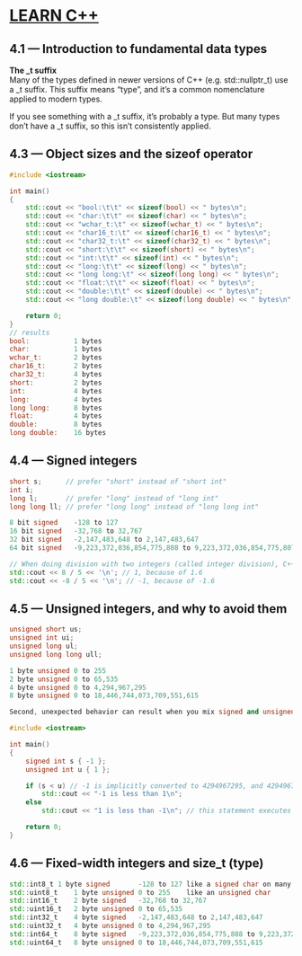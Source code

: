 # [LEARN C++](https://www.learncpp.com/)


## 4.1 — Introduction to fundamental data types

**The _t suffix**\
Many of the types defined in newer versions of C++ (e.g. std::nullptr_t) use a _t suffix. This suffix means “type”, and it’s a common nomenclature applied to modern types.

If you see something with a _t suffix, it’s probably a type. But many types don’t have a _t suffix, so this isn’t consistently applied.

## 4.3 — Object sizes and the sizeof operator
```cpp
#include <iostream>

int main()
{
    std::cout << "bool:\t\t" << sizeof(bool) << " bytes\n";
    std::cout << "char:\t\t" << sizeof(char) << " bytes\n";
    std::cout << "wchar_t:\t" << sizeof(wchar_t) << " bytes\n";
    std::cout << "char16_t:\t" << sizeof(char16_t) << " bytes\n";
    std::cout << "char32_t:\t" << sizeof(char32_t) << " bytes\n";
    std::cout << "short:\t\t" << sizeof(short) << " bytes\n";
    std::cout << "int:\t\t" << sizeof(int) << " bytes\n";
    std::cout << "long:\t\t" << sizeof(long) << " bytes\n";
    std::cout << "long long:\t" << sizeof(long long) << " bytes\n";
    std::cout << "float:\t\t" << sizeof(float) << " bytes\n";
    std::cout << "double:\t\t" << sizeof(double) << " bytes\n";
    std::cout << "long double:\t" << sizeof(long double) << " bytes\n";

    return 0;
}
// results
bool:           1 bytes
char:           1 bytes
wchar_t:        2 bytes
char16_t:       2 bytes
char32_t:       4 bytes
short:          2 bytes
int:            4 bytes
long:           4 bytes
long long:      8 bytes
float:          4 bytes
double:         8 bytes
long double:    16 bytes
```

## 4.4 — Signed integers

```cpp
short s;      // prefer "short" instead of "short int"
int i;
long l;       // prefer "long" instead of "long int"
long long ll; // prefer "long long" instead of "long long int"

8 bit signed	-128 to 127
16 bit signed	-32,768 to 32,767
32 bit signed	-2,147,483,648 to 2,147,483,647
64 bit signed	-9,223,372,036,854,775,808 to 9,223,372,036,854,775,807

// When doing division with two integers (called integer division), C++ always produces an integer result. Since integers can’t hold fractional values, any fractional portion is simply dropped (not rounded!).
std::cout << 8 / 5 << '\n'; // 1, because of 1.6
std::cout << -8 / 5 << '\n'; // -1, because of -1.6

```

## 4.5 — Unsigned integers, and why to avoid them
```cpp
unsigned short us;
unsigned int ui;
unsigned long ul;
unsigned long long ull;

1 byte unsigned	0 to 255
2 byte unsigned	0 to 65,535
4 byte unsigned	0 to 4,294,967,295
8 byte unsigned	0 to 18,446,744,073,709,551,615
```

```cpp
Second, unexpected behavior can result when you mix signed and unsigned integers. In a mathematical operation in C++ (e.g. arithmetic or comparison), if one signed and one unsigned integer are used, the signed integer will be converted to unsigned. And because unsigned integers can not store negative numbers, this can result in loss of data.

#include <iostream>

int main()
{
    signed int s { -1 };
    unsigned int u { 1 };

    if (s < u) // -1 is implicitly converted to 4294967295, and 4294967295 < 1 is false
        std::cout << "-1 is less than 1\n";
    else
        std::cout << "1 is less than -1\n"; // this statement executes

    return 0;
}
```
## 4.6 — Fixed-width integers and size_t (type)

```cpp
std::int8_t	1 byte signed	    -128 to 127	like a signed char on many systems
std::uint8_t	1 byte unsigned	0 to 255	like an unsigned char
std::int16_t	2 byte signed	-32,768 to 32,767	
std::uint16_t	2 byte unsigned	0 to 65,535	
std::int32_t	4 byte signed	-2,147,483,648 to 2,147,483,647	
std::uint32_t	4 byte unsigned	0 to 4,294,967,295	
std::int64_t	8 byte signed	-9,223,372,036,854,775,808 to 9,223,372,036,854,775,807	
std::uint64_t	8 byte unsigned	0 to 18,446,744,073,709,551,615
```





















